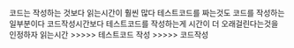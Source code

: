 코드는 작성하는 것보다 읽는시간이 훨씬 많다
테스트코드를 짜는것도 코드를 작성하는 일부분이다
코드작성시간보다 테스트코드를 작성하는게 시간이 더 오래걸린다는것을 인정하자
읽는시간 >>>>> 테스트코드 작성 >>>>> 코드작성